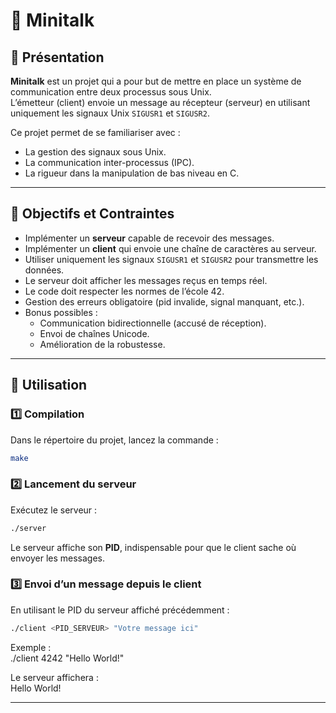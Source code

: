 # 📡 Minitalk

## 📖 Présentation
**Minitalk** est un projet qui a pour but de mettre en place un système de communication entre deux processus sous Unix.  
L’émetteur (client) envoie un message au récepteur (serveur) en utilisant uniquement les signaux Unix `SIGUSR1` et `SIGUSR2`.  

Ce projet permet de se familiariser avec :
- La gestion des signaux sous Unix.
- La communication inter-processus (IPC).
- La rigueur dans la manipulation de bas niveau en C.

---

## 🎯 Objectifs et Contraintes
- Implémenter un **serveur** capable de recevoir des messages.
- Implémenter un **client** qui envoie une chaîne de caractères au serveur.
- Utiliser uniquement les signaux `SIGUSR1` et `SIGUSR2` pour transmettre les données.
- Le serveur doit afficher les messages reçus en temps réel.
- Le code doit respecter les normes de l’école 42.
- Gestion des erreurs obligatoire (pid invalide, signal manquant, etc.).
- Bonus possibles :
  - Communication bidirectionnelle (accusé de réception).
  - Envoi de chaînes Unicode.
  - Amélioration de la robustesse.

---

## 🚀 Utilisation

### 1️⃣ Compilation
Dans le répertoire du projet, lancez la commande :
```bash
make
```
### 2️⃣ Lancement du serveur
Exécutez le serveur :  
```bash
./server  
```
Le serveur affiche son **PID**, indispensable pour que le client sache où envoyer les messages.

### 3️⃣ Envoi d’un message depuis le client
En utilisant le PID du serveur affiché précédemment : 
```bash
./client <PID_SERVEUR> "Votre message ici"  
```
Exemple :  
./client 4242 "Hello World!"  

Le serveur affichera :  
Hello World!  

---
